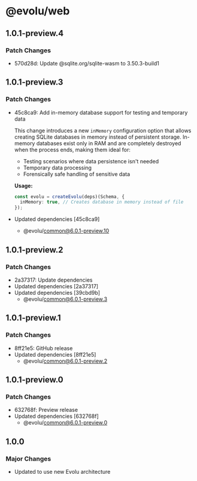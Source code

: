 # @evolu/web

## 1.0.1-preview.4

### Patch Changes

- 570d28d: Update @sqlite.org/sqlite-wasm to 3.50.3-build1

## 1.0.1-preview.3

### Patch Changes

- 45c8ca9: Add in-memory database support for testing and temporary data

  This change introduces a new `inMemory` configuration option that allows creating SQLite databases in memory instead of persistent storage. In-memory databases exist only in RAM and are completely destroyed when the process ends, making them ideal for:
  - Testing scenarios where data persistence isn't needed
  - Temporary data processing
  - Forensically safe handling of sensitive data

  **Usage:**

  ```ts
  const evolu = createEvolu(deps)(Schema, {
    inMemory: true, // Creates database in memory instead of file
  });
  ```

- Updated dependencies [45c8ca9]
  - @evolu/common@6.0.1-preview.10

## 1.0.1-preview.2

### Patch Changes

- 2a37317: Update dependencies
- Updated dependencies [2a37317]
- Updated dependencies [39cbd9b]
  - @evolu/common@6.0.1-preview.3

## 1.0.1-preview.1

### Patch Changes

- 8ff21e5: GitHub release
- Updated dependencies [8ff21e5]
  - @evolu/common@6.0.1-preview.2

## 1.0.1-preview.0

### Patch Changes

- 632768f: Preview release
- Updated dependencies [632768f]
  - @evolu/common@6.0.1-preview.0

## 1.0.0

### Major Changes

- Updated to use new Evolu architecture
